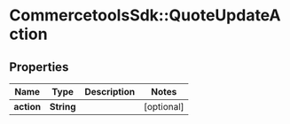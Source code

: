# CommercetoolsSdk::QuoteUpdateAction

## Properties
Name | Type | Description | Notes
------------ | ------------- | ------------- | -------------
**action** | **String** |  | [optional] 

